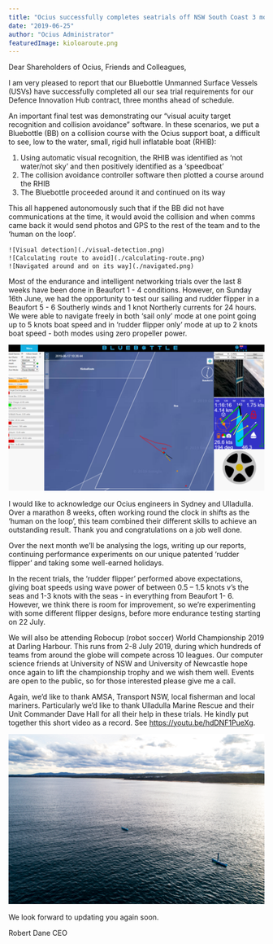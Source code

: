 ```yaml
---
title: "Ocius successfully completes seatrials off NSW South Coast 3 months ahead of contract program"
date: "2019-06-25"
author: "Ocius Administrator"
featuredImage: kioloaroute.png
---
```


Dear Shareholders of Ocius, Friends and Colleagues,

I am very pleased to report that our Bluebottle Unmanned Surface Vessels (USVs) have successfully completed all our sea trial requirements for our Defence Innovation Hub contract, three months ahead of schedule.

An important final test was demonstrating our “visual acuity target recognition and collision avoidance” software. In these scenarios, we put a Bluebottle (BB) on a collision course with the Ocius support boat, a difficult to see, low to the water, small, rigid hull inflatable boat (RHIB):

1. Using automatic visual recognition, the RHIB was identified as ‘not water/not sky’ and then positively identified as a ‘speedboat’ 
2. The collision avoidance controller software then plotted a course around the RHIB 
3. The Bluebottle proceeded around it and continued on its way

This all happened autonomously such that if the BB did not have communications at the time, it would avoid the collision and when comms came back it would send photos and GPS to the rest of the team and to the ‘human on the loop’.

```grid|3
![Visual detection](./visual-detection.png)
![Calculating route to avoid](./calculating-route.png)
![Navigated around and on its way](./navigated.png)
```

Most of the endurance and intelligent networking trials over the last 8 weeks have been done in Beaufort 1 - 4 conditions. However, on Sunday 16th June, we had the opportunity to test our sailing and rudder flipper in a Beaufort 5 - 6 Southerly winds and 1 knot Northerly currents for 24 hours. We were able to navigate freely in both ‘sail only’ mode at one point going up to 5 knots boat speed and in ‘rudder flipper only’ mode at up to 2 knots boat speed - both modes using zero propeller power.

![Bob tacking to the South in ‘sail only’ mode (NB camera angle and in schematic on right see the sailing boat symbol and zero propeller) v’s a 26 knot Southerly wind and a 1 knot Northerly current: i.e. the current and the wind are both running in the same direction against the vessel.](./kioloaroute.png)

I would like to acknowledge our Ocius engineers in Sydney and Ulladulla. Over a marathon 8 weeks, often working round the clock in shifts as the ‘human on the loop’, this team combined their different skills to achieve an outstanding result. Thank you and congratulations on a job well done.

Over the next month we’ll be analysing the logs, writing up our reports, continuing performance experiments on our unique patented ‘rudder flipper’ and taking some well-earned holidays.

In the recent trials, the ‘rudder flipper’ performed above expectations, giving boat speeds using wave power of between 0.5 – 1.5 knots v’s the seas and 1-3 knots with the seas - in everything from Beaufort 1- 6. However, we think there is room for improvement, so we’re experimenting with some different flipper designs, before more endurance testing starting on 22 July.

We will also be attending Robocup (robot soccer) World Championship 2019 at Darling Harbour. This runs from 2-8 July 2019, during which hundreds of teams from around the globe will compete across 10 leagues.  Our computer science friends at University of NSW and University of Newcastle hope once again to lift the championship trophy and we wish them well. Events are open to the public, so for those interested please give me a call.

Again, we’d like to thank AMSA, Transport NSW, local fisherman and local mariners. Particularly we’d like to thank Ulladulla Marine Rescue and their Unit Commander Dave Hall for all their help in these trials. He kindly put together this short video as a record. See https://youtu.be/hdDNF1PueXg.

![Bob and Bruce heading off to work](./bob.png)

We look forward to updating you again soon.

Robert Dane CEO
